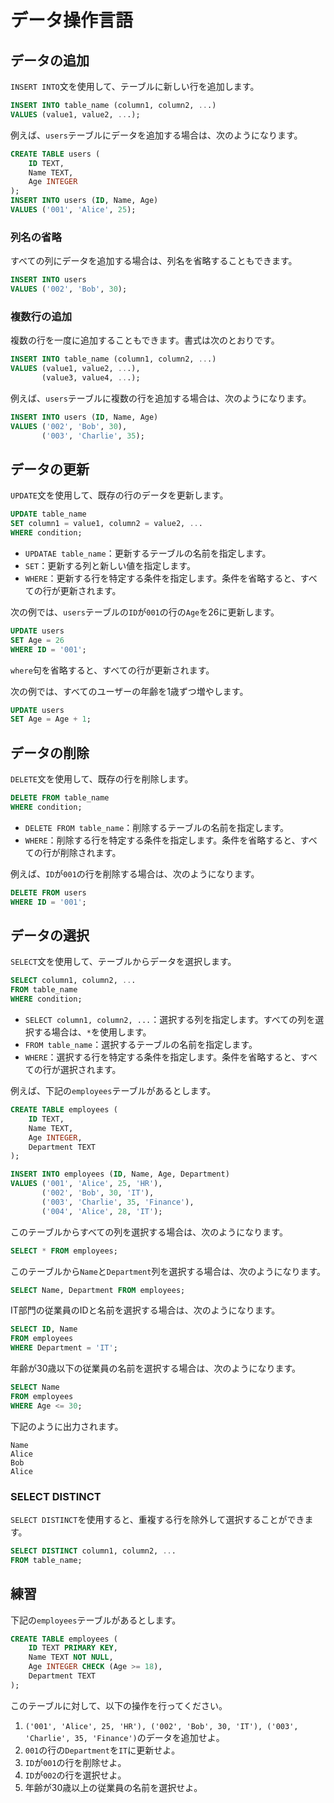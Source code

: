 # データ操作言語

## データの追加

`INSERT INTO`文を使用して、テーブルに新しい行を追加します。

```sql
INSERT INTO table_name (column1, column2, ...)
VALUES (value1, value2, ...);
```

例えば、`users`テーブルにデータを追加する場合は、次のようになります。

```sql
CREATE TABLE users (
    ID TEXT,
    Name TEXT,
    Age INTEGER
);
INSERT INTO users (ID, Name, Age)
VALUES ('001', 'Alice', 25);
```

### 列名の省略

すべての列にデータを追加する場合は、列名を省略することもできます。

```sql
INSERT INTO users 
VALUES ('002', 'Bob', 30);
```

### 複数行の追加

複数の行を一度に追加することもできます。書式は次のとおりです。

```sql
INSERT INTO table_name (column1, column2, ...)
VALUES (value1, value2, ...),
       (value3, value4, ...);
```

例えば、`users`テーブルに複数の行を追加する場合は、次のようになります。

```sql
INSERT INTO users (ID, Name, Age)
VALUES ('002', 'Bob', 30),
       ('003', 'Charlie', 35);
```

## データの更新

`UPDATE`文を使用して、既存の行のデータを更新します。

```sql
UPDATE table_name
SET column1 = value1, column2 = value2, ...
WHERE condition;
```

- `UPDATAE table_name`：更新するテーブルの名前を指定します。
- `SET`：更新する列と新しい値を指定します。
- `WHERE`：更新する行を特定する条件を指定します。条件を省略すると、すべての行が更新されます。

次の例では、`users`テーブルの`ID`が`001`の行の`Age`を26に更新します。

```sql
UPDATE users
SET Age = 26
WHERE ID = '001';
```

`where`句を省略すると、すべての行が更新されます。

次の例では、すべてのユーザーの年齢を1歳ずつ増やします。

```sql
UPDATE users
SET Age = Age + 1;
```

## データの削除

`DELETE`文を使用して、既存の行を削除します。

```sql
DELETE FROM table_name
WHERE condition;
```

- `DELETE FROM table_name`：削除するテーブルの名前を指定します。
- `WHERE`：削除する行を特定する条件を指定します。条件を省略すると、すべての行が削除されます。

例えば、`ID`が`001`の行を削除する場合は、次のようになります。

```sql
DELETE FROM users
WHERE ID = '001';
```

## データの選択

`SELECT`文を使用して、テーブルからデータを選択します。

```sql
SELECT column1, column2, ...
FROM table_name
WHERE condition;
```

- `SELECT column1, column2, ...`：選択する列を指定します。すべての列を選択する場合は、`*`を使用します。
- `FROM table_name`：選択するテーブルの名前を指定します。
- `WHERE`：選択する行を特定する条件を指定します。条件を省略すると、すべての行が選択されます。


例えば、下記の`employees`テーブルがあるとします。

```sql
CREATE TABLE employees (
    ID TEXT,
    Name TEXT,
    Age INTEGER,
    Department TEXT
);

INSERT INTO employees (ID, Name, Age, Department)
VALUES ('001', 'Alice', 25, 'HR'),
       ('002', 'Bob', 30, 'IT'),
       ('003', 'Charlie', 35, 'Finance'),
       ('004', 'Alice', 28, 'IT');
```

このテーブルからすべての列を選択する場合は、次のようになります。

```sql
SELECT * FROM employees;
```

このテーブルから`Name`と`Department`列を選択する場合は、次のようになります。

```sql
SELECT Name, Department FROM employees;
```

IT部門の従業員のIDと名前を選択する場合は、次のようになります。

```sql
SELECT ID, Name
FROM employees
WHERE Department = 'IT';
```

年齢が30歳以下の従業員の名前を選択する場合は、次のようになります。

```sql
SELECT Name
FROM employees
WHERE Age <= 30;
```

下記のように出力されます。

```text
Name
Alice
Bob
Alice
```

### SELECT DISTINCT

`SELECT DISTINCT`を使用すると、重複する行を除外して選択することができます。

```sql
SELECT DISTINCT column1, column2, ...
FROM table_name;
```

## 練習

下記の`employees`テーブルがあるとします。

```sql
CREATE TABLE employees (
    ID TEXT PRIMARY KEY,
    Name TEXT NOT NULL,
    Age INTEGER CHECK (Age >= 18),
    Department TEXT
);
```

このテーブルに対して、以下の操作を行ってください。
1. `('001', 'Alice', 25, 'HR'), ('002', 'Bob', 30, 'IT'), ('003', 'Charlie', 35, 'Finance')`のデータを追加せよ。
2. `001`の行の`Department`を`IT`に更新せよ。
3. `ID`が`001`の行を削除せよ。
4. `ID`が`002`の行を選択せよ。
5. 年齢が30歳以上の従業員の名前を選択せよ。